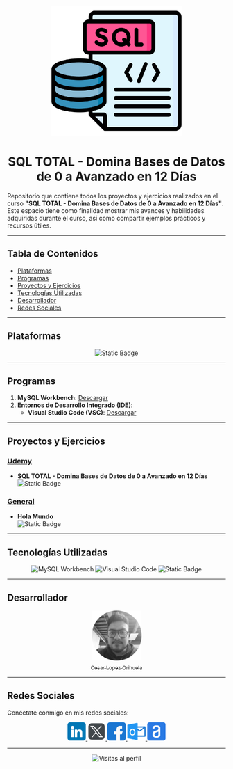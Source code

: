 <!-- Imagen de SQL centrada -->
<p align="center">
  <img src="./img/sql.png" width="300">
</p>

<!-- Título de README -->
<h1 align="center" id="SQL">SQL TOTAL - Domina Bases de Datos de 0 a Avanzado en 12 Días</h1>

<!-- Descripción de README -->

Repositorio que contiene todos los proyectos y ejercicios realizados en el curso **"SQL TOTAL - Domina Bases de Datos de 0 a Avanzado en 12 Días"**. Este espacio tiene como finalidad mostrar mis avances y habilidades adquiridas durante el curso, así como compartir ejemplos prácticos y recursos útiles.

---

## Tabla de Contenidos

- [Plataformas](#plataformas)
- [Programas](#programas)
- [Proyectos y Ejercicios](#proyectos-y-ejercicios)
- [Tecnologías Utilizadas](#tecnologías-utilizadas)
- [Desarrollador](#desarrollador)
- [Redes Sociales](#redes-sociales)

---

## Plataformas

<section align="center">

![Static Badge](https://img.shields.io/badge/PLATAFORMA-Udemy-purple)

</section>

---

## Programas

1. **MySQL Workbench**: [Descargar](https://dev.mysql.com/downloads/workbench/)
2. **Entornos de Desarrollo Integrado (IDE)**:
   - **Visual Studio Code (VSC)**: [Descargar](https://code.visualstudio.com/)

---

## Proyectos y Ejercicios

### [Udemy](./Udemy/)

- **SQL TOTAL - Domina Bases de Datos de 0 a Avanzado en 12 Días**  
  ![Static Badge](https://img.shields.io/badge/ESTATUS-En_Proceso-yellow)

### [General](./general/)

- **Hola Mundo**  
  ![Static Badge](https://img.shields.io/badge/ESTATUS-Terminado-green)

---

## Tecnologías Utilizadas

<section align="center">

![MySQL Workbench](https://img.shields.io/badge/MySQL_Workbench-8.0.41-yellow?logo=mysql)
![Visual Studio Code](https://img.shields.io/badge/IDE-VSCode-blue?logo=visual-studio-code)
![Static Badge](https://img.shields.io/badge/SQL-MySQL-grey)

</section>

---

## Desarrollador

<section align="center">

[<img src="../../img/chinicuil.png" width="115"><br><sub>Cesar Lopez Orihuela</sub>](https://github.com/Chinicuil87)

</section>

---

## Redes Sociales

Conéctate conmigo en mis redes sociales:

<section align="center">

<a href="https://www.linkedin.com/in/cesar-lopez-orihuela-796b82271/">
  <img src="../../img/linkedin.png" alt="LinkedIn" style="width:42px;height:42px;">
</a>
<a href="https://twitter.com/Cesar_22_">
  <img src="../../img/logotipos.png" alt="Twitter" style="width:42px;height:42px;">
</a>
<a href="https://www.facebook.com/23.Cesar">
  <img src="../../img/facebook.png" alt="Facebook" style="width:42px;height:42px;">
</a>
<a href="mailto:clopezorihuela@hotmail.com">
  <img src="../../img/panorama.png" alt="Correo Electrónico" style="width:42px;height:42px;">
</a>
<a href="https://app.aluracursos.com/user/clopezorihuela">
  <img src="../../img/alura.png" alt="Alura" style="width:42px;height:42px;">
</a>

</section>

---

<p align="center">
  <img src="https://komarev.com/ghpvc/?username=Chinicuil87&style=flat-square&color=blue" alt="Visitas al perfil">
</p>
